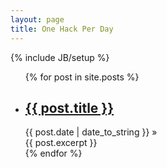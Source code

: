 ```yaml
---
layout: page
title: One Hack Per Day
---
```

{% include JB/setup %}

<ul class="posts">
  {% for post in site.posts %}
    <li>
      <h2 class="the-post-link"><a href="{{ BASE_PATH }}{{ post.url }}">{{ post.title }}</a></h2> <span>{{ post.date | date_to_string }}</span> &raquo; 
      <div class="the-post-excerpt">
        {{ post.excerpt }}
      </div>
    </li>
  {% endfor %}
</ul>
